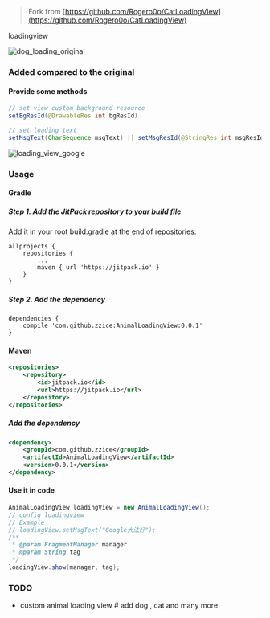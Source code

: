 

> Fork from [https://github.com/Rogero0o/CatLoadingView](https://github.com/Rogero0o/CatLoadingView)

loadingview

![dog_loading_original](https://github.com/zzice/AnimalLoadingView/blob/master/images/dog_loading_original.gif)



### Added compared to the original

#### Provide some methods

```java
// set view custom background resource
setBgResId(@DrawableRes int bgResId)
```

```java
// set loading text
setMsgText(CharSequence msgText) || setMsgResId(@StringRes int msgResId)
```



![loading_view_google](https://github.com/zzice/AnimalLoadingView/blob/master/images/loading_view_google.gif)



### Usage

#### Gradle

##### Step 1.  Add the JitPack repository to your build file

Add it in your root build.gradle at the end of repositories:

```gr
allprojects {
	repositories {
		...
		maven { url 'https://jitpack.io' }
	}
}
```

##### Step 2. Add the dependency

```gr
dependencies {
	compile 'com.github.zzice:AnimalLoadingView:0.0.1'
}

```

#### Maven

```xml
<repositories>
	<repository>
		<id>jitpack.io</id>
		<url>https://jitpack.io</url>
	</repository>
</repositories>
```

##### Add the dependency

```xml
<dependency>
	<groupId>com.github.zzice</groupId>
	<artifactId>AnimalLoadingView</artifactId>
	<version>0.0.1</version>
</dependency>
```



#### Use it in code

```java
AnimalLoadingView loadingView = new AnimalLoadingView();
// config loadingview
// Example
// loadingView.setMsgText("Google大法好");
/**
 * @param FragmentManager manager
 * @param String tag
 */
loadingView.show(manager, tag);
```



### TODO

- custom animal loading view # add dog , cat and many more


